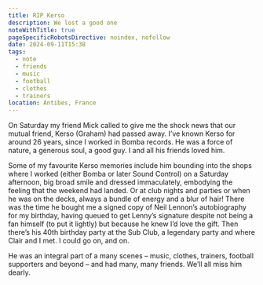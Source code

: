 ```yaml
---
title: RIP Kerso
description: We lost a good one
noteWithTitle: true
pageSpecificRobotsDirective: noindex, nofollow
date: 2024-09-11T15:38
tags:
  - note
  - friends
  - music
  - football
  - clothes
  - trainers
location: Antibes, France
---
```

On Saturday my friend Mick called to give me the shock news that our mutual friend, Kerso (Graham) had passed away. I’ve known Kerso for around 26 years, since I worked in Bomba records. He was a force of nature, a generous soul, a good guy. I and all his friends loved him. 

Some of my favourite Kerso memories include him bounding into the shops where I worked (either Bomba or later Sound Control) on a Saturday afternoon, big broad smile and dressed immaculately, embodying the feeling that the weekend had landed. Or at club nights and parties or when he was on the decks, always a bundle of energy and a blur of hair! There was the time he bought me a signed copy of Neil Lennon’s autobiography for my birthday, having queued to get Lenny’s signature despite not being a fan himself (to put it lightly) but because he knew I’d love the gift. Then there’s his 40th birthday party at the Sub Club, a legendary party and where Clair and I met. I could go on, and on.

He was an integral part of a many scenes – music, clothes, trainers, football supporters and beyond – and had many, many friends. We’ll all miss him dearly.
